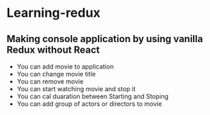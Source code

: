 # Learning-redux
## Making console application by using vanilla Redux without React
- You can add movie to application 
- You can change movie title
- You can remove movie 
- You can start watching movie and stop it 
- You can cal duaration between Starting and Stoping
- You can add group of actors or directors to movie 
